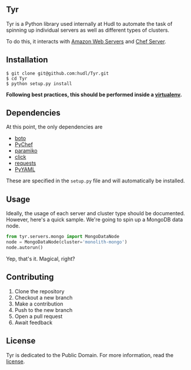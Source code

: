 ## Tyr

Tyr is a Python library used internally at Hudl to automate the task of spinning
up individual servers as well as different types of clusters.

To do this, it interacts with [Amazon Web Servers](https://aws.amazon.com) and
[Chef Server](https://www.chef.io/).

## Installation

```
$ git clone git@github.com:hudl/Tyr.git
$ cd Tyr
$ python setup.py install
```

__Following best practices, this should be performed inside a
[virtualenv](https://github.com/pypa/virtualenv).__

## Dependencies

At this point, the only dependencies are

- [boto](https://github.com/boto/boto)
- [PyChef](https://github.com/coderanger/pychef)
- [paramiko](http://www.paramiko.org/)
- [click](http://click.pocoo.org)
- [requests](http://docs.python-requests.org/en/latest/)
- [PyYAML](http://pyyaml.org)

These are specified in the `setup.py` file and will automatically be installed.

## Usage

Ideally, the usage of each server and cluster type should be documented.
However, here's a quick sample. We're going to spin up a MongoDB data node.

``` python
from tyr.servers.mongo import MongoDataNode
node = MongoDataNode(cluster='monolith-mongo')
node.autorun()
```

Yep, that's it. Magical, right?

## Contributing

1. Clone the repository
2. Checkout a new branch
3. Make a contribution
4. Push to the new branch
5. Open a pull request
6. Await feedback

## License

Tyr is dedicated to the Public Domain. For more information, read the [license](https://github.com/hudl/Tyr/blob/master/LICENSE).
